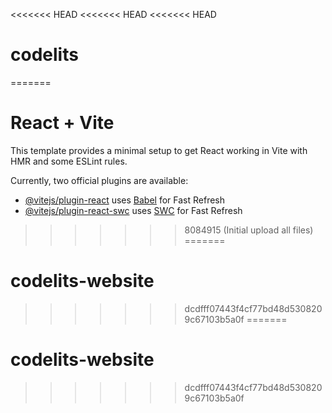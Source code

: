 <<<<<<< HEAD
<<<<<<< HEAD
<<<<<<< HEAD
# codelits
=======
# React + Vite

This template provides a minimal setup to get React working in Vite with HMR and some ESLint rules.

Currently, two official plugins are available:

- [@vitejs/plugin-react](https://github.com/vitejs/vite-plugin-react/blob/main/packages/plugin-react/README.md) uses [Babel](https://babeljs.io/) for Fast Refresh
- [@vitejs/plugin-react-swc](https://github.com/vitejs/vite-plugin-react-swc) uses [SWC](https://swc.rs/) for Fast Refresh
>>>>>>> 8084915 (Initial upload all files)
=======
# codelits-website
>>>>>>> dcdfff07443f4cf77bd48d5308209c67103b5a0f
=======
# codelits-website
>>>>>>> dcdfff07443f4cf77bd48d5308209c67103b5a0f
